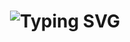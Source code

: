 <h1 align="center">
  <img src="https://readme-typing-svg.demolab.com?font=Fira+Code&weight=700&size=28&pause=1000&color=F7E727&center=true&vCenter=true&width=500&lines=Hey%2C+I'm+Harry!;Welcome+to+my+GitHub+Profile" alt="Typing SVG" />
</h1>
